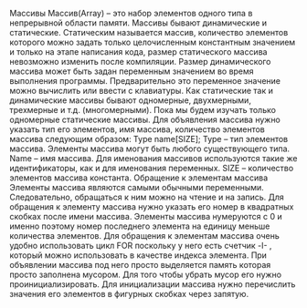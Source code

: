 Массивы
Массив(Array) – это набор элементов одного типа в непрерывной области памяти. Массивы бывают динамические и статические. Статическим называется массив, количество элементов которого можно задать только целочисленным константным значением и только на этапе написания кода, размер статического массива невозможно изменить после компиляции. Размер динамического массива может быть задан переменным значением во время выполнения программы. Предварительно это переменное значение можно вычислить или ввести с клавиатуры. Как статические так и динамические массивы бывают одномерные, двухмерными, трехмерные и т.д. (многомерными). 
Пока мы будем изучать только одномерные статические массивы. Для объявления массива нужно указать тип его элементов, имя массива, количество элементов массива следующим образом: 
Type name[SIZE];
Type – тип элементов массива. Элементы массива могут быть любого существующего типа. 
Name – имя массива. Для именования массивов используются такие же идентификаторы, как и для именования переменных.
SIZE – количество элементов массива константа.
Обращение к элементам массива
Элементы массива являются самыми обычными переменными. Следовательно, обращаться к ним можно на чтение и на запись. Для обращения к элементу массива нужно указать его номер в квадратных скобках после имени массива. Элементы массива нумеруются с 0 и именно поэтому номер последнего элемента на единицу меньше количества элементов.
Для обращения к элементам массива очень удобно использовать цикл FOR поскольку у него есть счетчик -I- , который можно использовать в качестве индекса элемента. 
При объявлении массива под него просто выделяется память которая просто заполнена мусором. Для того чтобы убрать мусор его нужно проинициализировать. Для инициализации массива нужно перечислить значения его элементов в фигурных скобках через запятую.
